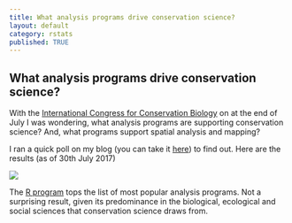 ```yaml
---
title: What analysis programs drive conservation science?
layout: default
category: rstats
published: TRUE
---
```


## What analysis programs drive conservation science?

With the [International Congress for Conservation Biology](http://conbio.org/mini-sites/iccb-2017) on at the end of July I was wondering, what analysis programs are supporting conservation science? And, what programs support spatial analysis and mapping?

I ran a quick poll on my blog (you can take it [here](http://www.seascapemodels.org/rstats/2017/07/21/ICCB2017-what-analysis-program.html)) to find out. Here are the results (as of 30th July 2017)

![](iccb-analysis-programs-barplot)

The [R program](https://cran.r-project.org/) tops the list of most popular analysis programs. Not a surprising result, given its predominance in the biological, ecological and social sciences that conservation science draws from.
